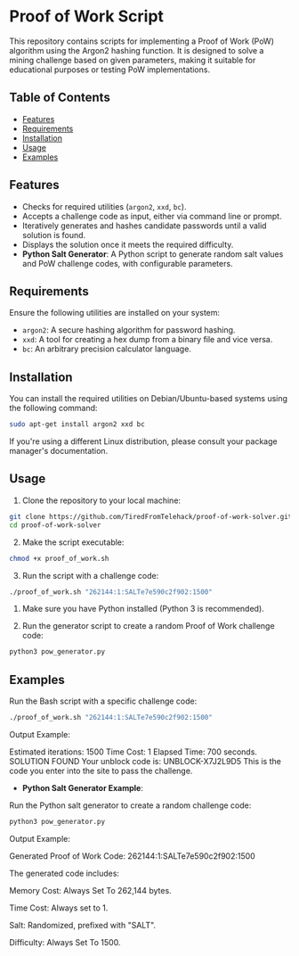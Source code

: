 # Proof of Work Script

This repository contains scripts for implementing a Proof of Work (PoW) algorithm using the Argon2 hashing function. It is designed to solve a mining challenge based on given parameters, making it suitable for educational purposes or testing PoW implementations.

## Table of Contents

- [Features](#Features)
- [Requirements](#Requirements)
- [Installation](#Installation)
- [Usage](#Usage)
- [Examples](#Examples)

## Features

- Checks for required utilities (`argon2`, `xxd`, `bc`).
- Accepts a challenge code as input, either via command line or prompt.
- Iteratively generates and hashes candidate passwords until a valid solution is found.
- Displays the solution once it meets the required difficulty.
- **Python Salt Generator**: A Python script to generate random salt values and PoW challenge codes, with configurable parameters.

## Requirements

Ensure the following utilities are installed on your system:

- `argon2`: A secure hashing algorithm for password hashing.
- `xxd`: A tool for creating a hex dump from a binary file and vice versa.
- `bc`: An arbitrary precision calculator language.

## Installation

You can install the required utilities on Debian/Ubuntu-based systems using the following command:

```bash
sudo apt-get install argon2 xxd bc
```
If you're using a different Linux distribution, please consult your package manager's documentation.

## Usage

1. Clone the repository to your local machine:

```bash
git clone https://github.com/TiredFromTelehack/proof-of-work-solver.git
cd proof-of-work-solver
```

2. Make the script executable:

```bash
chmod +x proof_of_work.sh
```

3. Run the script with a challenge code:

```bash
./proof_of_work.sh "262144:1:SALTe7e590c2f902:1500"
```

1. Make sure you have Python installed (Python 3 is recommended).


2. Run the generator script to create a random Proof of Work challenge code:

```bash
python3 pow_generator.py
```


## Examples

Run the Bash script with a specific challenge code:

```bash
./proof_of_work.sh "262144:1:SALTe7e590c2f902:1500"
```
Output Example:

Estimated iterations: 1500
Time Cost: 1
Elapsed Time: 700 seconds.
SOLUTION FOUND
Your unblock code is: UNBLOCK-X7J2L9D5
This is the code you enter into the site to pass the challenge.

- **Python Salt Generator Example**:

Run the Python salt generator to create a random challenge code:

```bash
python3 pow_generator.py
```
Output Example:

Generated Proof of Work Code: 262144:1:SALTe7e590c2f902:1500

The generated code includes:

Memory Cost: Always Set To 262,144 bytes.

Time Cost: Always set to 1.

Salt: Randomized, prefixed with "SALT".

Difficulty: Always Set To 1500.

